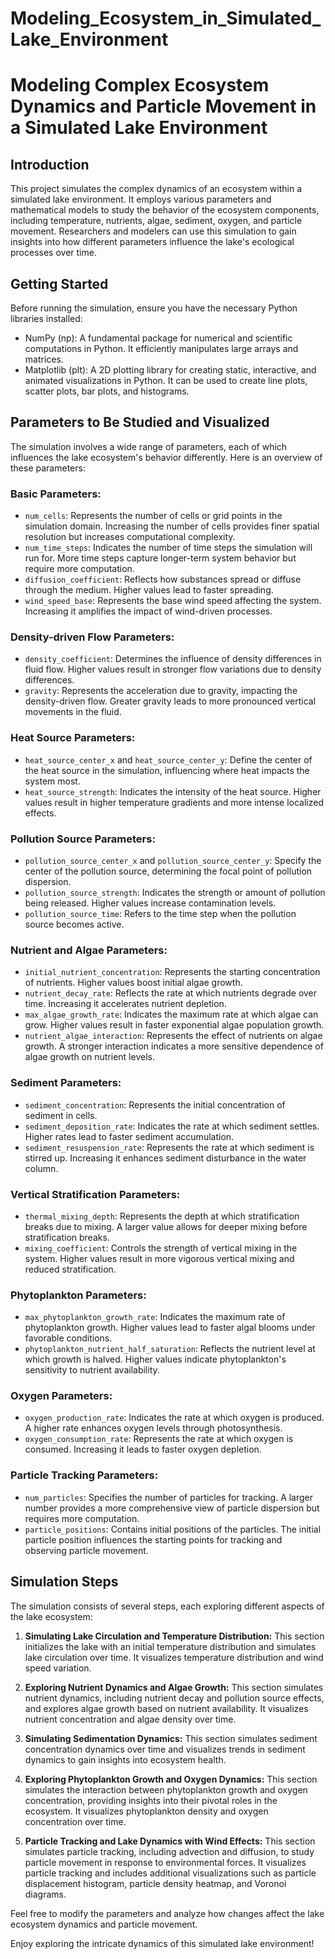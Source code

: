 # Modeling_Ecosystem_in_Simulated_Lake_Environment
# Modeling Complex Ecosystem Dynamics and Particle Movement in a Simulated Lake Environment

## Introduction
This project simulates the complex dynamics of an ecosystem within a simulated lake environment. It employs various parameters and mathematical models to study the behavior of the ecosystem components, including temperature, nutrients, algae, sediment, oxygen, and particle movement. Researchers and modelers can use this simulation to gain insights into how different parameters influence the lake's ecological processes over time.

## Getting Started
Before running the simulation, ensure you have the necessary Python libraries installed:

- NumPy (np): A fundamental package for numerical and scientific computations in Python. It efficiently manipulates large arrays and matrices.
- Matplotlib (plt): A 2D plotting library for creating static, interactive, and animated visualizations in Python. It can be used to create line plots, scatter plots, bar plots, and histograms.

## Parameters to Be Studied and Visualized
The simulation involves a wide range of parameters, each of which influences the lake ecosystem's behavior differently. Here is an overview of these parameters:

### Basic Parameters:
- `num_cells`: Represents the number of cells or grid points in the simulation domain. Increasing the number of cells provides finer spatial resolution but increases computational complexity.
- `num_time_steps`: Indicates the number of time steps the simulation will run for. More time steps capture longer-term system behavior but require more computation.
- `diffusion_coefficient`: Reflects how substances spread or diffuse through the medium. Higher values lead to faster spreading.
- `wind_speed_base`: Represents the base wind speed affecting the system. Increasing it amplifies the impact of wind-driven processes.

### Density-driven Flow Parameters:
- `density_coefficient`: Determines the influence of density differences in fluid flow. Higher values result in stronger flow variations due to density differences.
- `gravity`: Represents the acceleration due to gravity, impacting the density-driven flow. Greater gravity leads to more pronounced vertical movements in the fluid.

### Heat Source Parameters:
- `heat_source_center_x` and `heat_source_center_y`: Define the center of the heat source in the simulation, influencing where heat impacts the system most.
- `heat_source_strength`: Indicates the intensity of the heat source. Higher values result in higher temperature gradients and more intense localized effects.

### Pollution Source Parameters:
- `pollution_source_center_x` and `pollution_source_center_y`: Specify the center of the pollution source, determining the focal point of pollution dispersion.
- `pollution_source_strength`: Indicates the strength or amount of pollution being released. Higher values increase contamination levels.
- `pollution_source_time`: Refers to the time step when the pollution source becomes active.

### Nutrient and Algae Parameters:
- `initial_nutrient_concentration`: Represents the starting concentration of nutrients. Higher values boost initial algae growth.
- `nutrient_decay_rate`: Reflects the rate at which nutrients degrade over time. Increasing it accelerates nutrient depletion.
- `max_algae_growth_rate`: Indicates the maximum rate at which algae can grow. Higher values result in faster exponential algae population growth.
- `nutrient_algae_interaction`: Represents the effect of nutrients on algae growth. A stronger interaction indicates a more sensitive dependence of algae growth on nutrient levels.

### Sediment Parameters:
- `sediment_concentration`: Represents the initial concentration of sediment in cells.
- `sediment_deposition_rate`: Indicates the rate at which sediment settles. Higher rates lead to faster sediment accumulation.
- `sediment_resuspension_rate`: Represents the rate at which sediment is stirred up. Increasing it enhances sediment disturbance in the water column.

### Vertical Stratification Parameters:
- `thermal_mixing_depth`: Represents the depth at which stratification breaks due to mixing. A larger value allows for deeper mixing before stratification breaks.
- `mixing_coefficient`: Controls the strength of vertical mixing in the system. Higher values result in more vigorous vertical mixing and reduced stratification.

### Phytoplankton Parameters:
- `max_phytoplankton_growth_rate`: Indicates the maximum rate of phytoplankton growth. Higher values lead to faster algal blooms under favorable conditions.
- `phytoplankton_nutrient_half_saturation`: Reflects the nutrient level at which growth is halved. Higher values indicate phytoplankton's sensitivity to nutrient availability.

### Oxygen Parameters:
- `oxygen_production_rate`: Indicates the rate at which oxygen is produced. A higher rate enhances oxygen levels through photosynthesis.
- `oxygen_consumption_rate`: Represents the rate at which oxygen is consumed. Increasing it leads to faster oxygen depletion.

### Particle Tracking Parameters:
- `num_particles`: Specifies the number of particles for tracking. A larger number provides a more comprehensive view of particle dispersion but requires more computation.
- `particle_positions`: Contains initial positions of the particles. The initial particle position influences the starting points for tracking and observing particle movement.

## Simulation Steps
The simulation consists of several steps, each exploring different aspects of the lake ecosystem:

1. **Simulating Lake Circulation and Temperature Distribution:** This section initializes the lake with an initial temperature distribution and simulates lake circulation over time. It visualizes temperature distribution and wind speed variation.

2. **Exploring Nutrient Dynamics and Algae Growth:** This section simulates nutrient dynamics, including nutrient decay and pollution source effects, and explores algae growth based on nutrient availability. It visualizes nutrient concentration and algae density over time.

3. **Simulating Sedimentation Dynamics:** This section simulates sediment concentration dynamics over time and visualizes trends in sediment dynamics to gain insights into ecosystem health.

4. **Exploring Phytoplankton Growth and Oxygen Dynamics:** This section simulates the interaction between phytoplankton growth and oxygen concentration, providing insights into their pivotal roles in the ecosystem. It visualizes phytoplankton density and oxygen concentration over time.

5. **Particle Tracking and Lake Dynamics with Wind Effects:** This section simulates particle tracking, including advection and diffusion, to study particle movement in response to environmental forces. It visualizes particle tracking and includes additional visualizations such as particle displacement histogram, particle density heatmap, and Voronoi diagrams.

Feel free to modify the parameters and analyze how changes affect the lake ecosystem dynamics and particle movement.

Enjoy exploring the intricate dynamics of this simulated lake environment!
